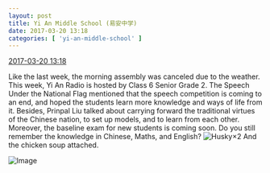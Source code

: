 ```yaml
---
layout: post
title: Yi An Middle School (易安中学)
date: 2017-03-20 13:18
categories: [ 'yi-an-middle-school' ]
---
```


<div class="weibo-info">
  <a href="http://weibo.com/6074218720/EAEKEneyA">2017-03-20 13:18</a>
</div>

Like the last week, the morning assembly was canceled due to the weather. This week, Yi An Radio is hosted by Class 6 Senior Grade 2. The Speech Under the National Flag mentioned that the speech competition is coming to an end, and hoped the students learn more knowledge and ways of life from it. Besides, Prinpal Liu talked about carrying forward the traditional virtues of the Chinese nation, to set up models, and to learn from each other. Moreover, the baseline exam for new students is coming soon. Do you still remember the knowledge in Chinese, Maths, and English? ![Husky](http://img.t.sinajs.cn/t4/appstyle/expression/ext/normal/74/moren_hashiqi_org.png)×2 And the chicken soup attached.

<!-- more -->

![Image](http://wx2.sinaimg.cn/mw690/006D4NLGgy1fdt7vkl6h4j306w083jrk.jpg)
